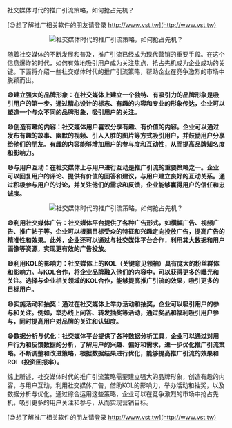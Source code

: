 社交媒体时代的推广引流策略，如何抢占先机？

[😍想了解推广相关软件的朋友请登录 http://www.vst.tw](http://www.vst.tw)

 <center><img src="https://vst.tw/MP4/tuiguang/png/5.png" alt="社交媒体时代的推广引流策略，如何抢占先机？"></center>

随着社交媒体的不断发展和普及，推广引流已经成为现代营销的重要手段。在这个信息爆炸的时代，如何有效地吸引用户成为关注焦点，抢占先机成为企业成功的关键。下面将介绍一些社交媒体时代的推广引流策略，帮助企业在竞争激烈的市场中脱颖而出。

**😄建立强大的品牌形象：在社交媒体上建立一个独特、有吸引力的品牌形象是吸引用户的第一步。通过精心设计的标志、有趣的内容和专业的形象传达，企业可以塑造一个与众不同的品牌形象，吸引用户的关注。**

**😄创造有趣的内容：社交媒体用户喜欢分享有趣、有价值的内容。企业可以通过发布有趣的故事、幽默的视频、引人入胜的图片等方式吸引用户，并鼓励用户分享给他们的朋友。有趣的内容能够增加用户的参与度和互动性，从而提高品牌知名度和影响力。**

**😄与用户互动：在社交媒体上与用户进行互动是推广引流的重要策略之一。企业可以回复用户的评论、提供有价值的回答和建议，与用户建立良好的互动关系。通过积极参与用户的讨论，并关注他们的需求和反馈，企业能够赢得用户的信任和忠诚度。**

 <center><img src="https://vst.tw/MP4/tuiguang/png/8.png" alt="社交媒体时代的推广引流策略，如何抢占先机？"></center>

**😄利用社交媒体广告：社交媒体平台提供了各种广告形式，如横幅广告、视频广告、推广帖子等。企业可以根据目标受众的特征和兴趣定向投放广告，提高广告的精准性和效果。此外，企业还可以通过与社交媒体平台合作，利用其大数据和用户画像等资源，实现更有效的广告投放。**

**😄利用KOL的影响力：社交媒体上的KOL（关键意见领袖）具有庞大的粉丝群体和影响力。与KOL合作，将企业品牌融入他们的内容中，可以获得更多的曝光和关注。选择与企业相关领域的KOL合作，能够提高推广引流的效果，吸引更多的目标用户。**

**😄实施活动和抽奖：通过在社交媒体上举办活动和抽奖，企业可以吸引用户的参与和关注。例如，举办线上问答、转发抽奖等活动，通过奖品和福利吸引用户参与，同时提高用户对品牌的关注和认知度。**

**😄数据分析与优化：社交媒体平台提供了各种数据分析工具，企业可以通过对用户行为和反馈数据的分析，了解用户的兴趣、偏好和需求，进一步优化推广引流策略。不断调整和改进策略，根据数据结果进行优化，能够提高推广引流的效果和ROI（投资回报率）。**

综上所述，社交媒体时代的推广引流策略需要建立强大的品牌形象，创造有趣的内容，与用户互动，利用社交媒体广告，借助KOL的影响力，举办活动和抽奖，以及数据分析与优化。通过综合运用这些策略，企业可以在竞争激烈的市场中抢占先机，吸引更多的用户关注和参与，从而实现营销目标。

[😍想了解推广相关软件的朋友请登录 http://www.vst.tw](http://www.vst.tw)




